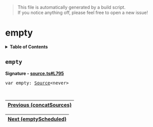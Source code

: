 > This file is automatically generated by a build script.<br>If you notice anything off, please feel free to open a new issue!

# empty

<details><summary><b>Table of Contents</b></summary>

1. [<code>empty</code>](#empty)</details>

## <a name="empty"></a><code>empty</code>

<b>Signature - [source.ts#L795](..\/..\/packages\/core\/src\/source.ts#L795)</b>

<pre>var empty: <a href="00-Source.md#Source-Interface">Source</a>&lt;never&gt;</pre><br>

| [Previous \(concatSources\)](09-concatSources.md#readme) |
| --- |

<div align="right">

| [Next \(emptyScheduled\)](11-emptyScheduled.md#readme) |
| --- |
</div>
